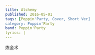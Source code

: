 ```yaml
---
title: Alchemy
published: 2016-05-01
tags: [Poppin'Party, Cover, Short Ver]
category: Poppin'Party
band: Poppin'Party
lyrics: |
---
```

炼金术




